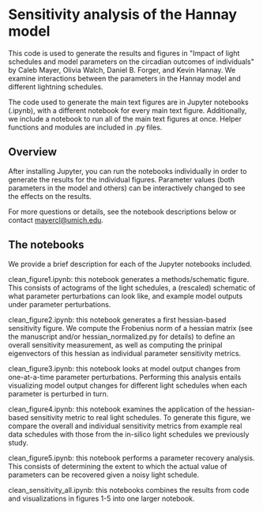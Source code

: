 # Sensitivity analysis of the Hannay model 
This code is used to generate the results and figures in "Impact of light schedules and model parameters on the circadian outcomes of individuals" by Caleb Mayer, Olivia Walch, Daniel B. Forger, and Kevin Hannay. We examine interactions between the parameters in the Hannay model and different lightning schedules. 

The code used to generate the main text figures are in Jupyter notebooks (.ipynb), with a different notebook for every main text figure. Additionally, we include a notebook to run all of the main text figures at once. Helper functions and modules are included in .py files.  

## Overview 
After installing Jupyter, you can run the notebooks individually in order to generate the results for the individual figures. Parameter values (both parameters in the model and others) can be interactively changed to see the effects on the results. 

For more questions or details, see the notebook descriptions below or contact mayercl@umich.edu. 

## The notebooks 
We provide a brief description for each of the Jupyter notebooks included. 

clean_figure1.ipynb: this notebook generates a methods/schematic figure. This consists of actograms of the light schedules, a (rescaled) schematic of what parameter perturbations can look like, and example model outputs under parameter perturbations. 

clean_figure2.ipynb: this notebook generates a first hessian-based sensitivity figure. We compute the Frobenius norm of a hessian matrix (see the manuscript and/or hessian_normalized.py for details) to define an overall sensitivity measurement, as well as computing the prinipal eigenvectors of this hessian as individual parameter sensitivity metrics. 

clean_figure3.ipynb: this notebook looks at model output changes from one-at-a-time parameter perturbations. Performing this analysis entails visualizing model output changes for different light schedules when each parameter is perturbed in turn.

clean_figure4.ipynb: this notebook examines the application of the hessian-based sensitivity metric to real light schedules. To generate this figure, we compare the overall and individual sensitivity metrics from example real data schedules with those from the in-silico light schedules we previously study.

clean_figure5.ipynb: this notebook performs a parameter recovery analysis. This consists of determining the extent to which the actual value of parameters can be recovered given a noisy light schedule. 

clean_sensitivity_all.ipynb: this notebooks combines the results from code and visualizations in figures 1-5 into one larger notebook. 

